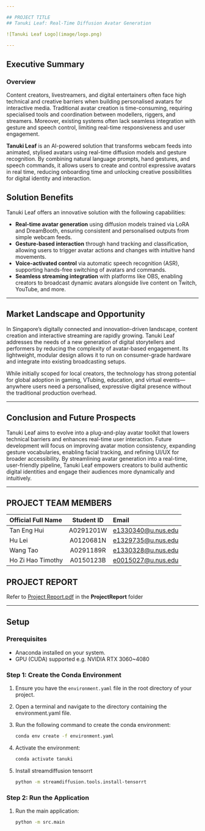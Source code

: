 ```yaml
---

## PROJECT TITLE  
## Tanuki Leaf: Real-Time Diffusion Avatar Generation   

![Tanuki Leaf Logo](image/logo.png)

---
```

## Executive Summary

### Overview

Content creators, livestreamers, and digital entertainers often face high technical and creative barriers when building personalised avatars for interactive media. Traditional avatar creation is time-consuming, requiring specialised tools and coordination between modellers, riggers, and streamers. Moreover, existing systems often lack seamless integration with gesture and speech control, limiting real-time responsiveness and user engagement.

**Tanuki Leaf** is an AI-powered solution that transforms webcam feeds into animated, stylised avatars using real-time diffusion models and gesture recognition. By combining natural language prompts, hand gestures, and speech commands, it allows users to create and control expressive avatars in real time, reducing onboarding time and unlocking creative possibilities for digital identity and interaction.

## Solution Benefits

Tanuki Leaf offers an innovative solution with the following capabilities:

- **Real-time avatar generation** using diffusion models trained via LoRA and DreamBooth, ensuring consistent and personalised outputs from simple webcam feeds.
- **Gesture-based interaction** through hand tracking and classification, allowing users to trigger avatar actions and changes with intuitive hand movements.
- **Voice-activated control** via automatic speech recognition (ASR), supporting hands-free switching of avatars and commands.
- **Seamless streaming integration** with platforms like OBS, enabling creators to broadcast dynamic avatars alongside live content on Twitch, YouTube, and more.

---

## Market Landscape and Opportunity

In Singapore’s digitally connected and innovation-driven landscape, content creation and interactive streaming are rapidly growing. Tanuki Leaf addresses the needs of a new generation of digital storytellers and performers by reducing the complexity of avatar-based engagement. Its lightweight, modular design allows it to run on consumer-grade hardware and integrate into existing broadcasting setups.

While initially scoped for local creators, the technology has strong potential for global adoption in gaming, VTubing, education, and virtual events—anywhere users need a personalised, expressive digital presence without the traditional production overhead.

---

## Conclusion and Future Prospects

Tanuki Leaf aims to evolve into a plug-and-play avatar toolkit that lowers technical barriers and enhances real-time user interaction. Future development will focus on improving avatar motion consistency, expanding gesture vocabularies, enabling facial tracking, and refining UI/UX for broader accessibility. By streamlining avatar generation into a real-time, user-friendly pipeline, Tanuki Leaf empowers creators to build authentic digital identities and engage their audiences more dynamically and intuitively.

---

## PROJECT TEAM MEMBERS

| Official Full Name  | Student ID | Email  |
| :------------ |:---------------:| :-----|
| Tan Eng Hui | A0291201W | e1330340@u.nus.edu |
| Hu Lei | A0120681N | e1329735@u.nus.edu |
| Wang Tao | A0291189R | e1330328@u.nus.edu |
| Ho Zi Hao Timothy| A0150123B | e0015027@u.nus.edu |

## PROJECT REPORT

Refer to [Project Report.pdf](ProjectReport/Project%20Report.pdf) in the **ProjectReport** folder

---

## Setup

### Prerequisites
- Anaconda installed on your system.
- GPU (CUDA) supported e.g. NVIDIA RTX 3060~4080 

### Step 1: Create the Conda Environment
1. Ensure you have the `environment.yaml` file in the root directory of your project. 

2. Open a terminal and navigate to the directory containing the environment.yaml file.

3. Run the following command to create the conda environment:

    ```sh
    conda env create -f environment.yaml
    ```

4. Activate the environment:

    ```sh
    conda activate tanuki
    ```
5. Install streamdiffusion tensorrt
    ```sh
    python -m streamdiffusion.tools.install-tensorrt
    ```

### Step 2: Run the Application
1. Run the main application:

    ```sh
    python -m src.main
    ```

